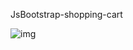JsBootstrap-shopping-cart

![img](https://user-images.githubusercontent.com/52834318/134216068-4ee12f1b-e761-4608-b450-8e3930275087.png)

